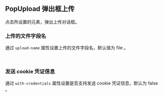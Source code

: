 <div class="demo-header">
<p class="overviewicon">
  <span class="wapi-form-popupload"/>
</p>

## PopUpload 弹出框上传

<nova-uxlink widget-name="Popupload"></nova-uxlink>

点击所设置的元素，弹出上传对话框。

</div>

### 上传的文件字段名

通过 `upload-name` 属性设置上传的文件字段名，默认值为 file 。

<nova-demo-view link="pop-upload/upload-name.vue"></nova-demo-view>

<br>

### 发送 cookie 凭证信息

通过 `with-credentials` 属性设置是否支持发送 cookie 凭证信息，默认为 false 。

<nova-demo-view link="pop-upload/upload-name.vue"></nova-demo-view>

<br>
